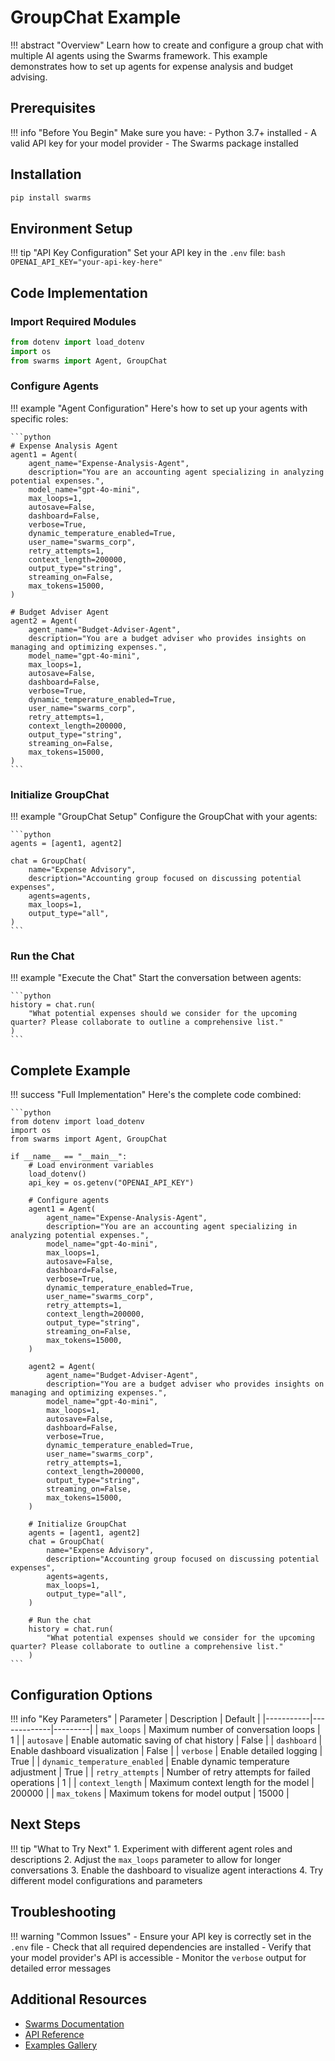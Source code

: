 # GroupChat Example

!!! abstract "Overview"
    Learn how to create and configure a group chat with multiple AI agents using the Swarms framework. This example demonstrates how to set up agents for expense analysis and budget advising.

## Prerequisites

!!! info "Before You Begin"
    Make sure you have:
    - Python 3.7+ installed
    - A valid API key for your model provider
    - The Swarms package installed

## Installation

```bash
pip install swarms
```

## Environment Setup

!!! tip "API Key Configuration"
    Set your API key in the `.env` file:
    ```bash
    OPENAI_API_KEY="your-api-key-here"
    ```

## Code Implementation

### Import Required Modules

```python
from dotenv import load_dotenv
import os
from swarms import Agent, GroupChat
```

### Configure Agents

!!! example "Agent Configuration"
    Here's how to set up your agents with specific roles:

    ```python
    # Expense Analysis Agent
    agent1 = Agent(
        agent_name="Expense-Analysis-Agent",
        description="You are an accounting agent specializing in analyzing potential expenses.",
        model_name="gpt-4o-mini",
        max_loops=1,
        autosave=False,
        dashboard=False,
        verbose=True,
        dynamic_temperature_enabled=True,
        user_name="swarms_corp",
        retry_attempts=1,
        context_length=200000,
        output_type="string",
        streaming_on=False,
        max_tokens=15000,
    )

    # Budget Adviser Agent
    agent2 = Agent(
        agent_name="Budget-Adviser-Agent",
        description="You are a budget adviser who provides insights on managing and optimizing expenses.",
        model_name="gpt-4o-mini",
        max_loops=1,
        autosave=False,
        dashboard=False,
        verbose=True,
        dynamic_temperature_enabled=True,
        user_name="swarms_corp",
        retry_attempts=1,
        context_length=200000,
        output_type="string",
        streaming_on=False,
        max_tokens=15000,
    )
    ```

### Initialize GroupChat

!!! example "GroupChat Setup"
    Configure the GroupChat with your agents:

    ```python
    agents = [agent1, agent2]

    chat = GroupChat(
        name="Expense Advisory",
        description="Accounting group focused on discussing potential expenses",
        agents=agents,
        max_loops=1,
        output_type="all",
    )
    ```

### Run the Chat

!!! example "Execute the Chat"
    Start the conversation between agents:

    ```python
    history = chat.run(
        "What potential expenses should we consider for the upcoming quarter? Please collaborate to outline a comprehensive list."
    )
    ```

## Complete Example

!!! success "Full Implementation"
    Here's the complete code combined:

    ```python
    from dotenv import load_dotenv
    import os
    from swarms import Agent, GroupChat

    if __name__ == "__main__":
        # Load environment variables
        load_dotenv()
        api_key = os.getenv("OPENAI_API_KEY")

        # Configure agents
        agent1 = Agent(
            agent_name="Expense-Analysis-Agent",
            description="You are an accounting agent specializing in analyzing potential expenses.",
            model_name="gpt-4o-mini",
            max_loops=1,
            autosave=False,
            dashboard=False,
            verbose=True,
            dynamic_temperature_enabled=True,
            user_name="swarms_corp",
            retry_attempts=1,
            context_length=200000,
            output_type="string",
            streaming_on=False,
            max_tokens=15000,
        )

        agent2 = Agent(
            agent_name="Budget-Adviser-Agent",
            description="You are a budget adviser who provides insights on managing and optimizing expenses.",
            model_name="gpt-4o-mini",
            max_loops=1,
            autosave=False,
            dashboard=False,
            verbose=True,
            dynamic_temperature_enabled=True,
            user_name="swarms_corp",
            retry_attempts=1,
            context_length=200000,
            output_type="string",
            streaming_on=False,
            max_tokens=15000,
        )

        # Initialize GroupChat
        agents = [agent1, agent2]
        chat = GroupChat(
            name="Expense Advisory",
            description="Accounting group focused on discussing potential expenses",
            agents=agents,
            max_loops=1,
            output_type="all",
        )

        # Run the chat
        history = chat.run(
            "What potential expenses should we consider for the upcoming quarter? Please collaborate to outline a comprehensive list."
        )
    ```

## Configuration Options

!!! info "Key Parameters"
    | Parameter | Description | Default |
    |-----------|-------------|---------|
    | `max_loops` | Maximum number of conversation loops | 1 |
    | `autosave` | Enable automatic saving of chat history | False |
    | `dashboard` | Enable dashboard visualization | False |
    | `verbose` | Enable detailed logging | True |
    | `dynamic_temperature_enabled` | Enable dynamic temperature adjustment | True |
    | `retry_attempts` | Number of retry attempts for failed operations | 1 |
    | `context_length` | Maximum context length for the model | 200000 |
    | `max_tokens` | Maximum tokens for model output | 15000 |

## Next Steps

!!! tip "What to Try Next"
    1. Experiment with different agent roles and descriptions
    2. Adjust the `max_loops` parameter to allow for longer conversations
    3. Enable the dashboard to visualize agent interactions
    4. Try different model configurations and parameters

## Troubleshooting

!!! warning "Common Issues"
    - Ensure your API key is correctly set in the `.env` file
    - Check that all required dependencies are installed
    - Verify that your model provider's API is accessible
    - Monitor the `verbose` output for detailed error messages

## Additional Resources

- [Swarms Documentation](https://docs.swarms.world)
- [API Reference](https://docs.swarms.world/api)
- [Examples Gallery](https://docs.swarms.world/examples)
